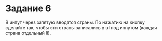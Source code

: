 # Задание 6
В инпут через запятую вводятся страны. По нажатию на кнопку сделайте так,
чтобы эти страны записались в ul под инпутом (каждая страна отдельный li).